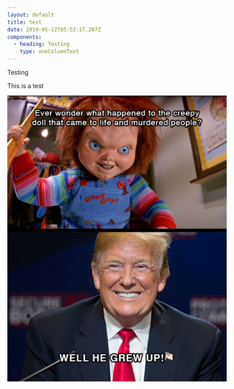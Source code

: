 ```yaml
---
layout: default
title: test
date: 2019-05-12T05:52:17.287Z
components:
  - heading: Testing
    type: oneColumnText
---
```

Testing

This is a test

![Test](/assets/img/trucky.jpg)
